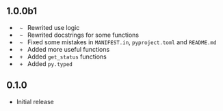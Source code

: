 ## 1.0.0b1
- `  ~  ` Rewrited use logic
- `  ~  ` Rewrited docstrings for some functions
- `  ~  ` Fixed some mistakes in `MANIFEST.in`, `pyproject.toml` and `README.md`
- `  +  ` Added more useful functions
- `  +  ` Added `get_status` functions
- `  +  ` Added `py.typed`

## 0.1.0
- Initial release